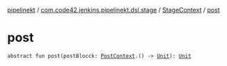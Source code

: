 [pipelinekt](../../index.md) / [com.code42.jenkins.pipelinekt.dsl.stage](../index.md) / [StageContext](index.md) / [post](./post.md)

# post

`abstract fun post(postBlocck: `[`PostContext`](../../com.code42.jenkins.pipelinekt.dsl.post/-post-context/index.md)`.() -> `[`Unit`](https://kotlinlang.org/api/latest/jvm/stdlib/kotlin/-unit/index.html)`): `[`Unit`](https://kotlinlang.org/api/latest/jvm/stdlib/kotlin/-unit/index.html)